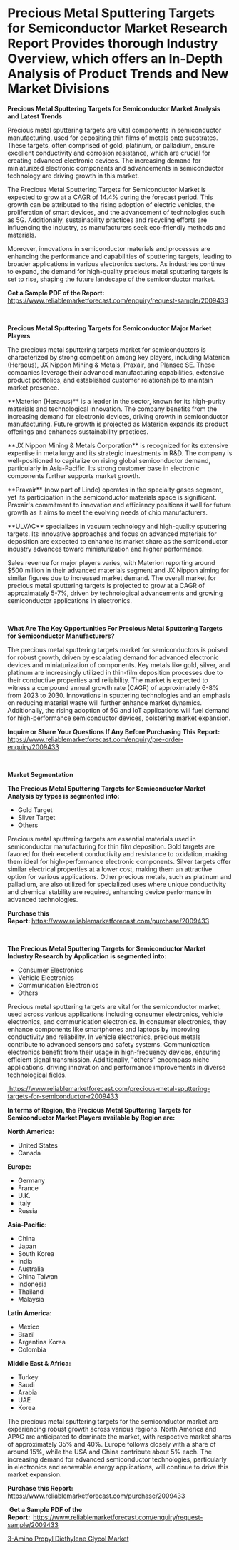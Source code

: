 <p><h1>Precious Metal Sputtering Targets for Semiconductor Market Research Report Provides thorough Industry Overview, which offers an In-Depth Analysis of Product Trends and New Market Divisions</h1></p><p><strong>Precious Metal Sputtering Targets for Semiconductor Market Analysis and Latest Trends</strong></p>
<p><p>Precious metal sputtering targets are vital components in semiconductor manufacturing, used for depositing thin films of metals onto substrates. These targets, often comprised of gold, platinum, or palladium, ensure excellent conductivity and corrosion resistance, which are crucial for creating advanced electronic devices. The increasing demand for miniaturized electronic components and advancements in semiconductor technology are driving growth in this market. </p><p>The Precious Metal Sputtering Targets for Semiconductor Market is expected to grow at a CAGR of 14.4% during the forecast period. This growth can be attributed to the rising adoption of electric vehicles, the proliferation of smart devices, and the advancement of technologies such as 5G. Additionally, sustainability practices and recycling efforts are influencing the industry, as manufacturers seek eco-friendly methods and materials. </p><p>Moreover, innovations in semiconductor materials and processes are enhancing the performance and capabilities of sputtering targets, leading to broader applications in various electronics sectors. As industries continue to expand, the demand for high-quality precious metal sputtering targets is set to rise, shaping the future landscape of the semiconductor market.</p></p>
<p><strong>Get a Sample PDF of the Report:&nbsp;</strong> <a href="https://www.reliablemarketforecast.com/enquiry/request-sample/2009433?utm_campaign=2413&utm_medium=2&utm_source=Github&utm_content=ia&utm_term=04042025&utm_id=precious-metal-sputtering-targets-for-semiconductor">https://www.reliablemarketforecast.com/enquiry/request-sample/2009433</a></p>
<p>&nbsp;</p>
<p><strong>Precious Metal Sputtering Targets for Semiconductor Major Market Players</strong></p>
<p><p>The precious metal sputtering targets market for semiconductors is characterized by strong competition among key players, including Materion (Heraeus), JX Nippon Mining & Metals, Praxair, and Plansee SE. These companies leverage their advanced manufacturing capabilities, extensive product portfolios, and established customer relationships to maintain market presence.</p><p>**Materion (Heraeus)** is a leader in the sector, known for its high-purity materials and technological innovation. The company benefits from the increasing demand for electronic devices, driving growth in semiconductor manufacturing. Future growth is projected as Materion expands its product offerings and enhances sustainability practices.</p><p>**JX Nippon Mining & Metals Corporation** is recognized for its extensive expertise in metallurgy and its strategic investments in R&D. The company is well-positioned to capitalize on rising global semiconductor demand, particularly in Asia-Pacific. Its strong customer base in electronic components further supports market growth.</p><p>**Praxair** (now part of Linde) operates in the specialty gases segment, yet its participation in the semiconductor materials space is significant. Praxair's commitment to innovation and efficiency positions it well for future growth as it aims to meet the evolving needs of chip manufacturers.</p><p>**ULVAC** specializes in vacuum technology and high-quality sputtering targets. Its innovative approaches and focus on advanced materials for deposition are expected to enhance its market share as the semiconductor industry advances toward miniaturization and higher performance.</p><p>Sales revenue for major players varies, with Materion reporting around $500 million in their advanced materials segment and JX Nippon aiming for similar figures due to increased market demand. The overall market for precious metal sputtering targets is projected to grow at a CAGR of approximately 5-7%, driven by technological advancements and growing semiconductor applications in electronics.</p></p>
<p>&nbsp;</p>
<p><strong>What Are The Key Opportunities For Precious Metal Sputtering Targets for Semiconductor Manufacturers?</strong></p>
<p><p>The precious metal sputtering targets market for semiconductors is poised for robust growth, driven by escalating demand for advanced electronic devices and miniaturization of components. Key metals like gold, silver, and platinum are increasingly utilized in thin-film deposition processes due to their conductive properties and reliability. The market is expected to witness a compound annual growth rate (CAGR) of approximately 6-8% from 2023 to 2030. Innovations in sputtering technologies and an emphasis on reducing material waste will further enhance market dynamics. Additionally, the rising adoption of 5G and IoT applications will fuel demand for high-performance semiconductor devices, bolstering market expansion.</p></p>
<p><strong>Inquire or Share Your Questions If Any Before Purchasing This Report:</strong> <a href="https://www.reliablemarketforecast.com/enquiry/pre-order-enquiry/2009433?utm_campaign=2413&utm_medium=2&utm_source=Github&utm_content=ia&utm_term=04042025&utm_id=precious-metal-sputtering-targets-for-semiconductor">https://www.reliablemarketforecast.com/enquiry/pre-order-enquiry/2009433</a></p>
<p>&nbsp;</p>
<p><strong>Market Segmentation</strong></p>
<p><strong>The Precious Metal Sputtering Targets for Semiconductor Market Analysis by types is segmented into:</strong></p>
<p><ul><li>Gold Target</li><li>Sliver Target</li><li>Others</li></ul></p>
<p><p>Precious metal sputtering targets are essential materials used in semiconductor manufacturing for thin film deposition. Gold targets are favored for their excellent conductivity and resistance to oxidation, making them ideal for high-performance electronic components. Silver targets offer similar electrical properties at a lower cost, making them an attractive option for various applications. Other precious metals, such as platinum and palladium, are also utilized for specialized uses where unique conductivity and chemical stability are required, enhancing device performance in advanced technologies.</p></p>
<p><strong>Purchase this Report:&nbsp;</strong><a href="https://www.reliablemarketforecast.com/purchase/2009433?utm_campaign=2413&utm_medium=2&utm_source=Github&utm_content=ia&utm_term=04042025&utm_id=precious-metal-sputtering-targets-for-semiconductor">https://www.reliablemarketforecast.com/purchase/2009433</a></p>
<p>&nbsp;</p>
<p><strong>The Precious Metal Sputtering Targets for Semiconductor Market Industry Research by Application is segmented into:</strong></p>
<p><ul><li>Consumer Electronics</li><li>Vehicle Electronics</li><li>Communication Electronics</li><li>Others</li></ul></p>
<p><p>Precious metal sputtering targets are vital for the semiconductor market, used across various applications including consumer electronics, vehicle electronics, and communication electronics. In consumer electronics, they enhance components like smartphones and laptops by improving conductivity and reliability. In vehicle electronics, precious metals contribute to advanced sensors and safety systems. Communication electronics benefit from their usage in high-frequency devices, ensuring efficient signal transmission. Additionally, "others" encompass niche applications, driving innovation and performance improvements in diverse technological fields.</p></p>
<p><a href="https://www.reliablemarketforecast.com/precious-metal-sputtering-targets-for-semiconductor-r2009433?utm_campaign=2413&utm_medium=2&utm_source=Github&utm_content=ia&utm_term=04042025&utm_id=precious-metal-sputtering-targets-for-semiconductor">&nbsp;https://www.reliablemarketforecast.com/precious-metal-sputtering-targets-for-semiconductor-r2009433</a></p>
<p><strong>In terms of Region, the Precious Metal Sputtering Targets for Semiconductor Market Players available by Region are:</strong></p>
<p>
    <p> <strong> North America: </strong>
        <ul>
            <li>United States</li>
            <li>Canada</li>
        </ul>
        </p> 
    <p> <strong> Europe: </strong>
        <ul>
            <li>Germany</li>
            <li>France</li>
            <li>U.K.</li>
            <li>Italy</li>
            <li>Russia</li>
        </ul>
        </p> 
    <p> <strong> Asia-Pacific: </strong>
        <ul>
            <li>China</li>
            <li>Japan</li>
            <li>South Korea</li>
            <li>India</li>
            <li>Australia</li>
            <li>China Taiwan</li>
            <li>Indonesia</li>
            <li>Thailand</li>
            <li>Malaysia</li>
        </ul>
        </p> 
    <p> <strong> Latin America: </strong>
        <ul>
            <li>Mexico</li>
            <li>Brazil</li>
            <li>Argentina Korea</li>
            <li>Colombia</li>
        </ul>
        </p> 
    <p> <strong> Middle East & Africa: </strong>
        <ul>
            <li>Turkey</li>
            <li>Saudi</li>
            <li>Arabia</li>
            <li>UAE</li>
            <li>Korea</li>
        </ul>
    </p>
    </p>
<p><p>The precious metal sputtering targets for the semiconductor market are experiencing robust growth across various regions. North America and APAC are anticipated to dominate the market, with respective market shares of approximately 35% and 40%. Europe follows closely with a share of around 15%, while the USA and China contribute about 5% each. The increasing demand for advanced semiconductor technologies, particularly in electronics and renewable energy applications, will continue to drive this market expansion.</p></p>
<p><strong>Purchase this Report: </strong><a href="https://www.reliablemarketforecast.com/purchase/2009433?utm_campaign=2413&utm_medium=2&utm_source=Github&utm_content=ia&utm_term=04042025&utm_id=precious-metal-sputtering-targets-for-semiconductor">https://www.reliablemarketforecast.com/purchase/2009433</a></p>
<p>&nbsp;<strong>Get a Sample PDF of the Report:&nbsp;&nbsp;</strong><a href="https://www.reliablemarketforecast.com/enquiry/request-sample/2009433?utm_campaign=2413&utm_medium=2&utm_source=Github&utm_content=ia&utm_term=04042025&utm_id=precious-metal-sputtering-targets-for-semiconductor">https://www.reliablemarketforecast.com/enquiry/request-sample/2009433</a></p>
<p><strong></strong></p>
<p><p><a href="https://github.com/hartsockdonnette82/Market-Research-Report-List-1/blob/main/3-amino-propyl-diethylene-glycol-market.md?utm_campaign=2413&utm_medium=2&utm_source=Github&utm_content=ia&utm_term=04042025&utm_id=precious-metal-sputtering-targets-for-semiconductor">3-Amino Propyl Diethylene Glycol Market</a></p></p>